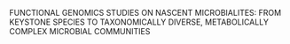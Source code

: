 FUNCTIONAL GENOMICS STUDIES ON NASCENT MICROBIALITES: FROM KEYSTONE SPECIES TO TAXONOMICALLY DIVERSE, METABOLICALLY COMPLEX MICROBIAL COMMUNITIES




